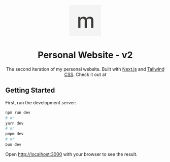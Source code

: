 <div align="center">
    <img alt="Logo" src="docs/logo.png" width="100" />
</div>
<h1 align="center">
    Personal Website - v2
</h1>
<p align="center">
    The second iteration of my personal website. Built with <a href="https://nextjs.org" target="_blank">Next.js</a> and <a href="https://tailwindcss.com" target="_blank">Tailwind CSS</a>. Check it out at 
</p>

## Getting Started

First, run the development server:

```bash
npm run dev
# or
yarn dev
# or
pnpm dev
# or
bun dev
```

Open [http://localhost:3000](http://localhost:3000) with your browser to see the result.

